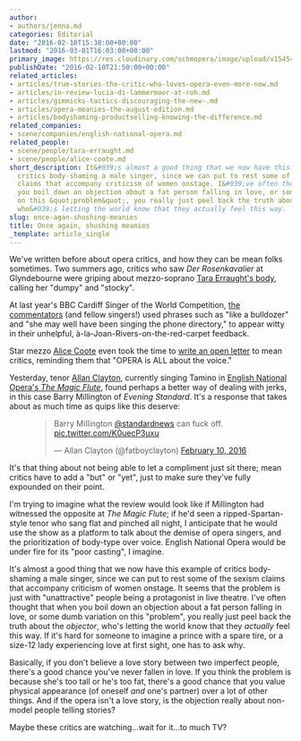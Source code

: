 ```yaml
---
author:
- authors/jenna.md
categories: Editorial
date: "2016-02-10T15:38:00+00:00"
lastmod: "2016-03-01T16:03:00+00:00"
primary_image: https://res.cloudinary.com/schmopera/image/upload/v1545409169/media/webhook-uploads/1455120643979/2016-02-10---Pinecone.jpg.jpg
publishDate: "2016-02-10T21:50:00+00:00"
related_articles:
- articles/true-stories-the-critic-who-loves-opera-even-more-now.md
- articles/in-review-lucia-di-lammermoor-at-roh.md
- articles/gimmicks-tactics-discouraging-the-new-.md
- articles/opera-meanies-the-august-edition.md
- articles/bodyshaming-productselling-knowing-the-difference.md
related_companies:
- scene/companies/english-national-opera.md
related_people:
- scene/people/tara-erraught.md
- scene/people/alice-coote.md
short_description: It&#039;s almost a good thing that we now have this example of
  critics body-shaming a male singer, since we can put to rest some of the sexism
  claims that accompany criticism of women onstage. I&#039;ve often thought that when
  you boil down an objection about a fat person falling in love, or some dumb variation
  on this &quot;problem&quot;, you really just peel back the truth about the objector,
  who&#039;s letting the world know that they actually feel this way.
slug: once-agan-shushing-meanies
title: Once again, shushing meanies
_template: article_single
---
```


We've written before about opera critics, and how they can be mean folks sometimes. Two summers ago, critics who saw *Der Rosenkavalier* at Glyndebourne were griping about mezzo-soprano [Tara Erraught's body](/when-critics-are-jerks/), calling her "dumpy" and "stocky".

At last year's BBC Cardiff Singer of the World Competition, [the commentators](/catty-commentary-or-whats-not-useful-for-opera/) (and fellow singers!) used phrases such as "like a bulldozer" and "she may well have been singing the phone directory," to appear witty in their unhelpful, à-la-Joan-Rivers-on-the-red-carpet feedback.

Star mezzo [Alice Coote](/talking-with-singers-alice-coote/) even took the time to [write an open letter](http://slippedisc.com/2014/05/alice-coote-an-open-letter-to-opera-critics/) to mean critics, reminding them that "OPERA is ALL about the voice."

Yesterday, tenor [Allan Clayton](https://twitter.com/fatboyclayton), currently singing Tamino in [English National Opera's *The Magic Flute*](https://www.eno.org/whats-on/15-16/the-magic-flute), found perhaps a better way of dealing with jerks, in this case Barry Millington of *Evening Standard*. It's a response that takes about as much time as quips like this deserve:

<figure>
<blockquote class="twitter-tweet" data-lang="en"><p lang="en" dir="ltr">Barry Millington <a href="https://twitter.com/standardnews">@standardnews</a> can fuck off. <a href="https://t.co/K0uecP3uxu">pic.twitter.com/K0uecP3uxu</a></p>&mdash; Allan Clayton (@fatboyclayton) <a href="https://twitter.com/fatboyclayton/status/697218918721699842">February 10, 2016</a></blockquote>
<script async src="//platform.twitter.com/widgets.js" charset="utf-8"></script></figure>

It's that thing about not being able to let a compliment just sit there; mean critics have to add a "but" or "yet", just to make sure they've fully expounded on their point.

I'm trying to imagine what the review would look like if Millington had witnessed the opposite at *The Magic Flute*; if he'd seen a ripped-Spartan-style tenor who sang flat and pinched all night, I anticipate that he would use the show as a platform to talk about the demise of opera singers, and the prioritization of body-type over voice. English National Opera would be under fire for its "poor casting", I imagine.

It's almost a good thing that we now have this example of critics body-shaming a male singer, since we can put to rest some of the sexism claims that accompany criticism of women onstage. It seems that the problem is just with "unattractive" people being a protagonist in live theatre. I've often thought that when you boil down an objection about a fat person falling in love, or some dumb variation on this "problem", you really just peel back the truth about the *objector*, who's letting the world know that they *actually* feel this way. If it's hard for someone to imagine a prince with a spare tire, or a size-12 lady experiencing love at first sight, one has to ask why. 

Basically, if you don't believe a love story between two imperfect people, there's a good chance you've never fallen in love. If you think the problem is because she's too tall or he's too fat, there's a good chance that you value physical appearance (of oneself *and* one's partner) over a lot of other things. And if the opera isn't a love story, is the objection really about non-model people telling stories?

Maybe these critics are watching...wait for it...to much TV?
